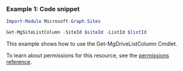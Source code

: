 ### Example 1: Code snippet

```powershellImport-Module Microsoft.Graph.Sites

Get-MgSiteListColumn -SiteId $siteId -ListId $listId
```
This example shows how to use the Get-MgDriveListColumn Cmdlet.
To learn about permissions for this resource, see the [permissions reference](/graph/permissions-reference).

